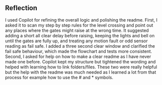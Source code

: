 ## Reflection

I used Copilot for refining the overall logic and polishing the readme. First, I asked it to scan my step by step rules for the level crossing and point out any places where the gates might raise at the wrong time. It suggested adding a short all clear delay before raising, keeping the lights and bell on until the gates are fully up, and treating any motion fault or odd sensor reading as fail safe. I added a three second clear window and clarified the fail safe behaviour, which made the flowchart and tests more consistent. Second, I asked for help on how to make a clear readme as I have never made one before. Copilot kept my structure but tightened the wording and helped with learning how to link folders/files. These two were really helpful but the help with the readme was much needed as I learned a lot from that process for example how to use the # and * symbols.
